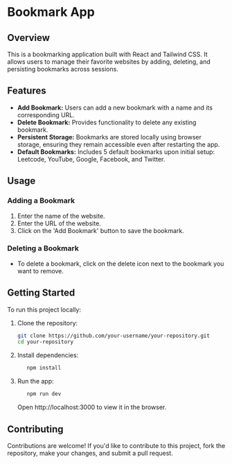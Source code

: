 # Bookmark App

## Overview
This is a bookmarking application built with React and Tailwind CSS. It allows users to manage their favorite websites by adding, deleting, and persisting bookmarks across sessions.

## Features
- **Add Bookmark:** Users can add a new bookmark with a name and its corresponding URL.
- **Delete Bookmark:** Provides functionality to delete any existing bookmark.
- **Persistent Storage:** Bookmarks are stored locally using browser storage, ensuring they remain accessible even after restarting the app.
- **Default Bookmarks:** Includes 5 default bookmarks upon initial setup: Leetcode, YouTube, Google, Facebook, and Twitter.

## Usage
### Adding a Bookmark
1. Enter the name of the website.
2. Enter the URL of the website.
3. Click on the 'Add Bookmark' button to save the bookmark.

### Deleting a Bookmark
- To delete a bookmark, click on the delete icon next to the bookmark you want to remove.

## Getting Started
To run this project locally:

1. Clone the repository:
   ```bash
   git clone https://github.com/your-username/your-repository.git
   cd your-repository
   
2. Install dependencies:
     ```bash
        npm install
    ```

3. Run the app:
     ```bash
        npm run dev
    ```
   Open http://localhost:3000 to view it in the browser.

## Contributing
Contributions are welcome! If you'd like to contribute to this project, fork the repository, make your changes, and submit a pull request.

